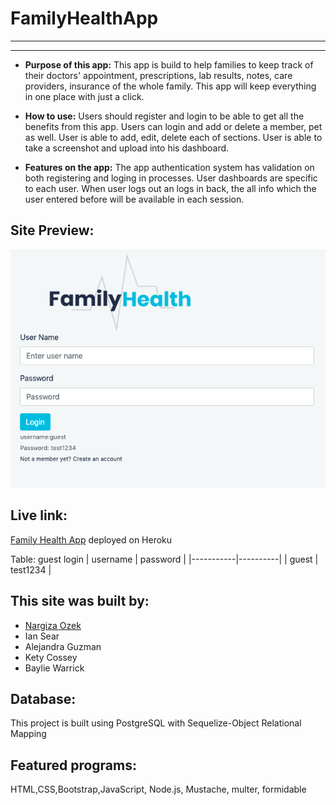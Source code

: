 
# FamilyHealthApp
---
___

 * __Purpose of this app:__ This app is build to help families to keep track of their doctors' appointment, prescriptions, lab results, notes, care providers, insurance of the whole family. This app will keep everything in one place with just a click.
 
 * __How to use:__ Users should register and login to be able to get all the benefits from this app. Users can login and add or delete a member, pet as well. User is able to add, edit, delete each of sections. User is able to take a screenshot and upload into his dashboard. 
 
* __Features on the app:__ The app authentication system has validation on both registering and loging in processes. User dashboards are specific to each user. When user logs out an logs in back, the all info which the user entered before will be available in each session.

## Site Preview:

![Family Health App](https://raw.githubusercontent.com/nargiza-web/portfoliom/master/dist/img/familyHealth.png)

## Live link:
[Family Health App](https://frozen-earth-46265.herokuapp.com/login)
deployed on Heroku

Table: guest login
| username  | password |
|-----------|----------|
| guest     | test1234 |


## This site was built by:
* [Nargiza Ozek](https://naku.dev)
* Ian Sear
* Alejandra Guzman
* Kety Cossey
* Baylie Warrick

## Database:
This project is built using PostgreSQL with Sequelize-Object Relational Mapping 

## Featured programs:
HTML,CSS,Bootstrap,JavaScript, Node.js, Mustache, multer, formidable



